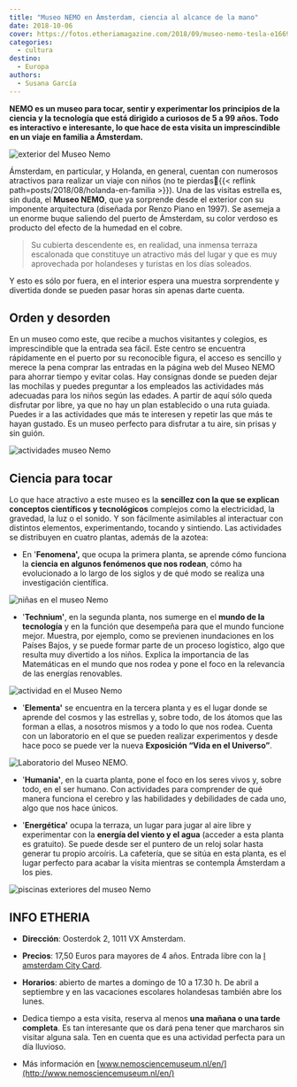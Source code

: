 ```yaml
---
title: "Museo NEMO en Ámsterdam, ciencia al alcance de la mano"
date: 2018-10-06
cover: https://fotos.etheriamagazine.com/2018/09/museo-nemo-tesla-e1669709939123.jpg
categories: 
  - cultura
destino: 
  - Europa
authors: 
  - Susana García
---
```


**NEMO es un museo para tocar, sentir y experimentar los principios de la ciencia y la 
tecnología que está dirigido a curiosos de 5 a 99 años. Todo es interactivo e 
interesante, lo que hace de esta visita un imprescindible en un viaje en familia a 
Ámsterdam.** 

![exterior del Museo Nemo](https://fotos.etheriamagazine.com/2018/09/museo-nemo-exterior.jpg "Exterior del Museo NEMO, diseñado por Enzo Piano. ©NEMO Science Museum. Photo by Digidaan.")

Ámsterdam, en particular, y Holanda, en general, cuentan con numerosos atractivos para 
realizar un viaje con niños (no te pierdas📍{{< reflink 
path=posts/2018/08/holanda-en-familia >}}). Una de las visitas estrella es, sin duda, el 
**Museo NEMO**, que ya sorprende desde el exterior con su imponente arquitectura 
(diseñada por Renzo Piano en 1997). Se asemeja a un enorme buque saliendo del puerto de 
Ámsterdam, su color verdoso es producto del efecto de la humedad en el cobre. 

> Su cubierta descendente es, en realidad, una inmensa terraza escalonada que constituye 
> un atractivo más del lugar y que es muy aprovechada por holandeses y turistas en los 
> días soleados. 

Y esto es sólo por fuera, en el interior espera una muestra sorprendente y divertida 
donde se pueden pasar horas sin apenas darte cuenta. 

## Orden y desorden

En un museo como este, que recibe a muchos visitantes y colegios, es imprescindible que 
la entrada sea fácil. Este centro se encuentra rápidamente en el puerto por su 
reconocible figura, el acceso es sencillo y merece la pena comprar las entradas en la 
página web del Museo NEMO para ahorrar tiempo y evitar colas. Hay consignas donde se 
pueden dejar las mochilas y puedes preguntar a los empleados las actividades más 
adecuadas para los niños según las edades. A partir de aquí sólo queda disfrutar por 
libre, ya que no hay un plan establecido o una ruta guiada. Puedes ir a las actividades 
que más te interesen y repetir las que más te hayan gustado. Es un museo perfecto para 
disfrutar a tu aire, sin prisas y sin guión. 

![actividades museo Nemo](https://fotos.etheriamagazine.com/2018/09/museo-nemo-fenomena.jpg "Pruebas basadas en la ciencia para todas las edades. ©NEMO Science Museum. Photo by Digidaan.")

## Ciencia para tocar

Lo que hace atractivo a este museo es la **sencillez con la que se explican conceptos 
científicos y tecnológicos** complejos como la electricidad, la gravedad, la luz o el 
sonido. Y son fácilmente asimilables al interactuar con distintos elementos, 
experimentando, tocando y sintiendo. Las actividades se distribuyen en cuatro plantas, 
además de la azotea: 

- En '**Fenomena',** que ocupa la primera planta, se aprende cómo funciona la **ciencia 
en algunos fenómenos que nos rodean**, cómo ha evolucionado a lo largo de los siglos y 
de qué modo se realiza una investigación científica. 

![niñas en el museo Nemo](https://fotos.etheriamagazine.com/2018/09/museo-nemo-tesla.jpg "En el Museo NEMO se pueden comprobar principios como el de la electricidad estática. ©NEMO Science Museum. Photo by Digidaan.")

- '**Technium'**, en la segunda planta, nos sumerge en el **mundo de la tecnología** y 
en la función que desempeña para que el mundo funcione mejor. Muestra, por ejemplo, como 
se previenen inundaciones en los Países Bajos, y se puede formar parte de un proceso 
logístico, algo que resulta muy divertido a los niños. Explica la importancia de las 
Matemáticas en el mundo que nos rodea y pone el foco en la relevancia de las energías 
renovables. 

![actividad en el Museo Nemo](https://fotos.etheriamagazine.com/2018/09/Museo-nemo-maquina.jpg "Se puede formar parte de un proceso logístico para comprender cómo funciona una cadena de montaje y distribución. ©NEMO Science Museum. Photo by Digidaan.")

- '**Elementa'** se encuentra en la tercera planta y es el lugar donde se aprende del 
cosmos y las estrellas y, sobre todo, de los átomos que las forman a ellas, a nosotros 
mismos y a todo lo que nos rodea. Cuenta con un laboratorio en el que se pueden realizar 
experimentos y desde hace poco se puede ver la nueva **Exposición “Vida en el 
Universo”**. 

![Laboratorio del Museo NEMO.](https://fotos.etheriamagazine.com/2018/09/Museo-nemo-laboratorio.jpg "Laboratorio del Museo NEMO. ©NEMO Science Museum. Photo by Digidaan.")

- '**Humania'**, en la cuarta planta, pone el foco en los seres vivos y, sobre todo, en 
el ser humano. Con actividades para comprender de qué manera funciona el cerebro y las 
habilidades y debilidades de cada uno, algo que nos hace únicos. 

- '**Energética'** ocupa la terraza, un lugar para jugar al aire libre y experimentar 
con la **energía del viento y el agua** (acceder a esta planta es gratuito). Se puede 
desde ser el puntero de un reloj solar hasta generar tu propio arcoíris. La cafetería, 
que se sitúa en esta planta, es el lugar perfecto para acabar la visita mientras se 
contempla Ámsterdam a los pies. 

![piscinas exteriores del museo Nemo](https://fotos.etheriamagazine.com/2018/09/museo-nemo-azotea.jpg "En la terraza escalonada del museo se pueden comprobar principios de la energía del viento y el agua. ©NEMO Science Museum. Photo by Digidaan.")

## INFO ETHERIA

- **Dirección**: Oosterdok 2, 1011 VX Amsterdam. 

- **Precios**: 17,50 Euros para mayores de 4 años. Entrada libre con la [I amsterdam 
City Card](https://www.iamsterdam.com/es/i-am/i-amsterdam-city-card). 

- **Horarios**: abierto de martes a domingo de 10 a 17.30 h. De abril a septiembre y en 
las vacaciones escolares holandesas también abre los lunes. 

- Dedica tiempo a esta visita, reserva al menos **una mañana o una tarde completa**. Es 
tan interesante que os dará pena tener que marcharos sin visitar alguna sala. Ten en 
cuenta que es una actividad perfecta para un día lluvioso. 

- Más información en [www.nemosciencemuseum.nl/en/](http://www.nemosciencemuseum.nl/en/)
